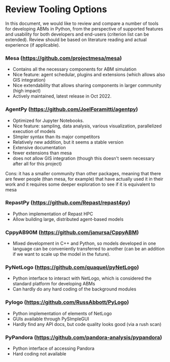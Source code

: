 # Review Tooling Options 

In this document, we would like to review and compare a number of tools for developing ABMs in Python, from the perspective of supported features and usability for both developers and end-users (criterion list can be extended). Review should be based on literature reading and actual experience (if applicable).  

### Mesa (https://github.com/projectmesa/mesa) 

- Contains all the necessary components for ABM simulation 
- Nice feature: agent schedular, plugins and extensions (which allows also GIS integration)
- Nice extendability that allows sharing components in larger community (high impact) 
- Actively maintained, latest release in Oct 2022. 

### AgentPy (https://github.com/JoelForamitti/agentpy) 

- Optimized for Jupyter Notebooks. 
- Nice feature: sampling, data analysis, various visualization, parallelized execution of models 
- SImpler syntax than its major competitors 
- Relatively new addition, but it seems a stable version 
- Extensive documentation 
- fewer extensions than mesa
- does not allow GIS integration (though this doesn't seem necessary after all for this project)

Cons: it has a smaller community than other packages, meaning that there are fewer people (than mesa, for example) that have actually used it in their work and it requires some deeper exploration to see if it is equivalent to mesa 

### RepastPy (https://github.com/Repast/repast4py) 

- Python implementation of Repast HPC 
- Allow building large, distributed agent-based models 

### CppyAB90M (https://github.com/janursa/CppyABM) 

- Mixed development in C++ and Python, so models developed in one language can be conveniently transferred to another (can be an addition if we want to scale up the model in the future). 

### PyNetLogo (https://github.com/quaquel/pyNetLogo) 

- Python interface to interact with NetLogo, which is considered the standard platform for developing ABMs 
- Can hardly do any hard coding of the background modules 

### Pylogo (https://github.com/RussAbbott/PyLogo) 

- Python implementation of elements of NetLogo 
- GUIs available through PySImpleGUI 
- Hardly find any API docs, but code quality looks good (via a rush scan) 

### PyPandora (https://github.com/pandora-analysis/pypandora) 

- Python interface of accessing Pandora 
- Hard coding not available 
